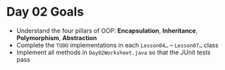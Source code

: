 # Day 02 Goals

- Understand the four pillars of OOP: **Encapsulation**, **Inheritance**, **Polymorphism**, **Abstraction**
- Complete the `TODO` implementations in each `Lesson04…` – `Lesson07…` class
- Implement all methods in `Day02Worksheet.java` so that the JUnit tests pass  
